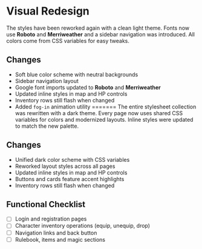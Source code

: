 # Visual Redesign

The styles have been reworked again with a clean light theme. Fonts now use **Roboto** and **Merriweather** and a sidebar navigation was introduced. All colors come from CSS variables for easy tweaks.

## Changes
- Soft blue color scheme with neutral backgrounds
- Sidebar navigation layout
- Google font imports updated to **Roboto** and **Merriweather**
- Updated inline styles in map and HP controls
- Inventory rows still flash when changed
- Added `fog-in` animation utility
=======
The entire stylesheet collection was rewritten with a dark theme. Every page now uses shared CSS variables for colors and modernized layouts. Inline styles were updated to match the new palette.

## Changes
- Unified dark color scheme with CSS variables
- Reworked layout styles across all pages
- Updated inline styles in map and HP controls
- Buttons and cards feature accent highlights
- Inventory rows still flash when changed

## Functional Checklist
- [ ] Login and registration pages
- [ ] Character inventory operations (equip, unequip, drop)
- [ ] Navigation links and back button
- [ ] Rulebook, items and magic sections
